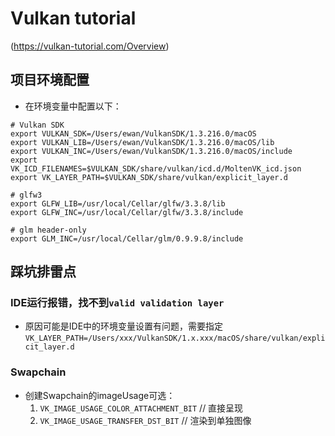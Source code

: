 # Vulkan tutorial
(https://vulkan-tutorial.com/Overview) 

## 项目环境配置
- 在环境变量中配置以下：
```shell
# Vulkan SDK
export VULKAN_SDK=/Users/ewan/VulkanSDK/1.3.216.0/macOS
export VULKAN_LIB=/Users/ewan/VulkanSDK/1.3.216.0/macOS/lib
export VULKAN_INC=/Users/ewan/VulkanSDK/1.3.216.0/macOS/include
export VK_ICD_FILENAMES=$VULKAN_SDK/share/vulkan/icd.d/MoltenVK_icd.json
export VK_LAYER_PATH=$VULKAN_SDK/share/vulkan/explicit_layer.d

# glfw3
export GLFW_LIB=/usr/local/Cellar/glfw/3.3.8/lib
export GLFW_INC=/usr/local/Cellar/glfw/3.3.8/include

# glm header-only
export GLM_INC=/usr/local/Cellar/glm/0.9.9.8/include
```

## 踩坑排雷点

### IDE运行报错，找不到`valid validation layer`
- 原因可能是IDE中的环境变量设置有问题，需要指定`VK_LAYER_PATH=/Users/xxx/VulkanSDK/1.x.xxx/macOS/share/vulkan/explicit_layer.d`

### Swapchain
- 创建Swapchain的imageUsage可选：
  1. `VK_IMAGE_USAGE_COLOR_ATTACHMENT_BIT`  // 直接呈现
  2. `VK_IMAGE_USAGE_TRANSFER_DST_BIT` // 渲染到单独图像
    